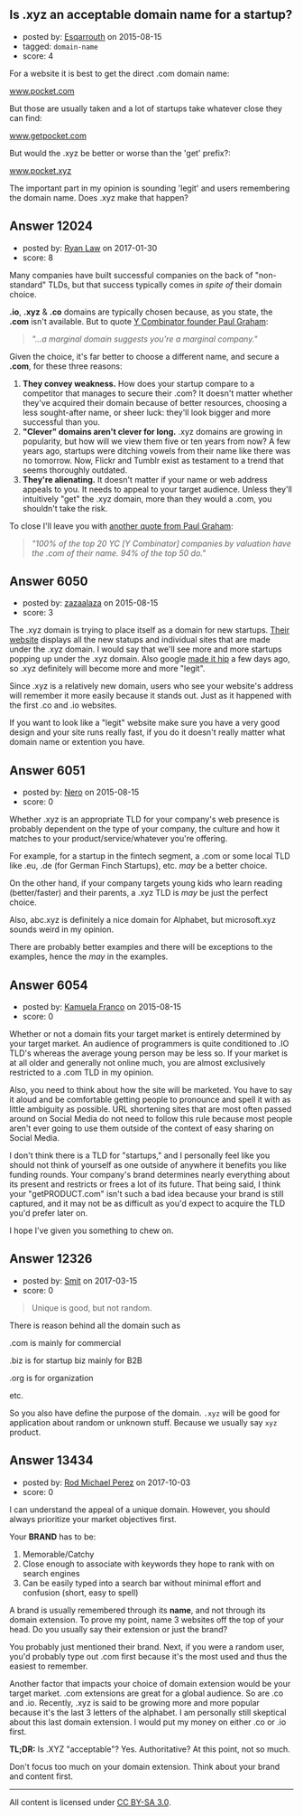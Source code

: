 ## Is .xyz an acceptable domain name for a startup?

- posted by: [Esqarrouth](https://stackexchange.com/users/3055586/esqarrouth) on 2015-08-15
- tagged: `domain-name`
- score: 4

For a website it is best to get the direct .com domain name:

www.pocket.com

But those are usually taken and a lot of startups take whatever close they can find:

www.getpocket.com

But would the .xyz be better or worse than the 'get' prefix?:

www.pocket.xyz

The important part in my opinion is sounding 'legit' and users remembering the domain name. Does .xyz make that happen?


## Answer 12024

- posted by: [Ryan Law](https://stackexchange.com/users/9520414/ryan-law) on 2017-01-30
- score: 8

<p>Many companies have built successful companies on the back of "non-standard" TLDs, but that success typically comes <em>in spite of</em> their domain choice.</p>

<p><strong>.io</strong>, <strong>.xyz</strong> &amp; <strong>.co</strong> domains are typically chosen because, as you state, the <strong>.com</strong> isn't available. But to quote <a href="http://www.paulgraham.com/name.html">Y Combinator founder Paul Graham</a>: </p>

<blockquote>
  <p><em>"...a marginal domain suggests you're a marginal company."</em></p>
</blockquote>

<p>Given the choice, it's far better to choose a different name, and secure a <strong>.com</strong>, for these three reasons:</p>

<ol>
<li><strong>They convey weakness.</strong> How does your startup compare to a competitor that manages to secure their .com? It doesn't matter whether they've acquired their domain because of better resources, choosing a less sought-after name, or sheer luck: they'll look bigger and more successful than you.</li>
<li><strong>"Clever" domains aren't clever for long.</strong> .xyz domains are growing in popularity, but how will we view them five or ten years from now? A few years ago, startups were ditching vowels from their name like there was no tomorrow. Now, Flickr and Tumblr exist as testament to a trend that seems thoroughly outdated.</li>
<li><strong>They're alienating.</strong> It doesn't matter if your name or web address appeals to you. It needs to appeal to your target audience. Unless they'll intuitively "get" the .xyz domain, more than they would a .com, you shouldn't take the risk.</li>
</ol>

<p>To close I'll leave you with <a href="https://www.cobloom.com/blog/why-.io-is-a-lousy-domain-for-your-tech-startup">another quote from Paul Graham</a>:</p>

<blockquote>
  <p><em>"100% of the top 20 YC [Y Combinator] companies by valuation have the .com of their name. 94% of the top 50 do."</em></p>
</blockquote>



## Answer 6050

- posted by: [zazaalaza](https://stackexchange.com/users/4672194/zazaalaza) on 2015-08-15
- score: 3

<p>The .xyz domain is trying to place itself as a domain for new startups. 
<a href="https://gen.xyz/genxyz" rel="nofollow">Their website</a> displays all the new statups and individual sites that are made under the .xyz domain. I would say that we'll see more and more startups popping up under the .xyz domain.
Also google <a href="https://abc.xyz/" rel="nofollow">made it hip</a> a few days ago, so .xyz definitely will become more and more "legit". </p>

<p>Since .xyz is a relatively new domain, users who see your website's address will remember it more easily because it stands out. Just as it happened with the first .co and .io websites.</p>

<p>If you want to look like a "legit" website make sure you have a very good design and your site runs really fast, if you do it doesn't really matter what domain name or extention you have.</p>



## Answer 6051

- posted by: [Nero](https://stackexchange.com/users/1705837/nero) on 2015-08-15
- score: 0

Whether .xyz is an appropriate TLD for your company's web presence is probably dependent on the type of your company, the culture and how it matches to your product/service/whatever you're offering.

For example, for a startup in the fintech segment, a .com or some local TLD like .eu, .de (for German Finch Startups), etc. *may* be a better choice. 

On the other hand, if your company targets young kids who learn reading (better/faster) and their parents, a .xyz TLD is *may* be just the perfect choice.

Also, abc.xyz is definitely a nice domain for Alphabet, but microsoft.xyz sounds weird in my opinion.

There are probably better examples and there will be exceptions to the examples, hence the *may* in the examples.


## Answer 6054

- posted by: [Kamuela Franco](https://stackexchange.com/users/3514614/kamuela-franco) on 2015-08-15
- score: 0

Whether or not a domain fits your target market is entirely determined by your target market. An audience of programmers is quite conditioned to .IO TLD's whereas the average young person may be less so. If your market is at all older and generally not online much, you are almost exclusively restricted to a .com TLD in my opinion.

Also, you need to think about how the site will be marketed. You have to say it aloud and be comfortable getting people to pronounce and spell it with as little ambiguity as possible. URL shortening sites that are most often passed around on Social Media do not need to follow this rule because most people aren't ever going to use them outside of the context of easy sharing on Social Media.

I don't think there is a TLD for "startups," and I personally feel like you should not think of yourself as one outside of anywhere it benefits you like funding rounds. Your company's brand determines nearly everything about its present and restricts or frees a lot of its future. That being said, I think your "getPRODUCT.com" isn't such a bad idea because your brand is still captured, and it may not be as difficult as you'd expect to acquire the TLD you'd prefer later on.

I hope I've given you something to chew on.


## Answer 12326

- posted by: [Smit](https://stackexchange.com/users/7665731/smit) on 2017-03-15
- score: 0

> Unique is good, but not random.

There is reason behind all the domain such as

.com is mainly for commercial

.biz is for startup biz mainly for B2B

.org is for organization

etc.

So you also have define the purpose of the domain. `.xyz` will be good for application about random or unknown stuff. Because we usually say `xyz` product.


## Answer 13434

- posted by: [Rod Michael Perez](https://stackexchange.com/users/11784393/rod-michael-perez) on 2017-10-03
- score: 0

I can understand the appeal of a unique domain. However, you should always prioritize your market objectives first. 

Your **BRAND** has to be:

 1. Memorable/Catchy
 2. Close enough to associate with keywords they hope to rank with on search engines
 3. Can be easily typed into a search bar without minimal effort and confusion (short, easy to spell)

A brand is usually remembered through its **name**, and not through its domain extension. To prove my point, name 3 websites off the top of your head. Do you usually say their extension or just the brand?

You probably just mentioned their brand. Next, if you were a random user, you'd probably type out .com first because it's the most used and thus the easiest to remember.

Another factor that impacts your choice of domain extension would be your target market. .com extensions are great for a global audience. So are .co and .io. Recently, .xyz is said to be growing more and more popular because it's the last 3 letters of the alphabet. I am personally still skeptical about this last domain extension. I would put my money on either .co or .io first.

**TL;DR:** Is .XYZ "acceptable"? Yes. Authoritative? At this point, not so much.

Don't focus too much on your domain extension. Think about your brand and content first.



---

All content is licensed under [CC BY-SA 3.0](https://creativecommons.org/licenses/by-sa/3.0/).
